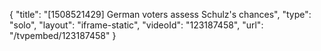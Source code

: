 {
    "title": "[1508521429] German voters assess Schulz's chances",
    "type": "solo",
    "layout": "iframe-static",
    "videoId": "123187458",
    "url": "\/tvpembed\/123187458"
}